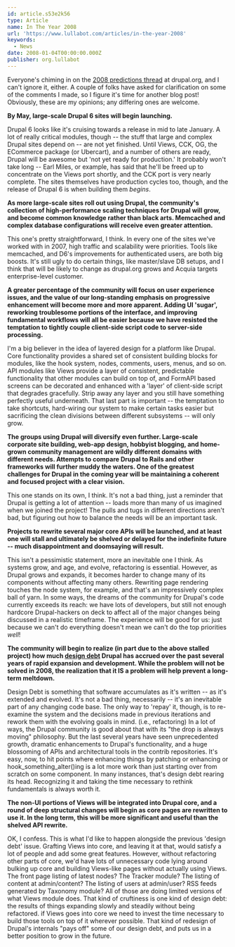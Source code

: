```yaml
---
id: article.s53e2k56
type: Article
name: In The Year 2008
url: 'https://www.lullabot.com/articles/in-the-year-2008'
keywords:
  - News
date: 2008-01-04T00:00:00.000Z
publisher: org.lullabot
---
```

Everyone's chiming in on the [2008 predictions thread](http://drupal.org/node/204454) at drupal.org, and I can't ignore it, either. A couple of folks have asked for clarification on some of the comments I made, so I figure it's time for another blog post! Obviously, these are my opinions; any differing ones are welcome.

**By May, large-scale Drupal 6 sites will begin launching.**

Drupal 6 looks like it's cruising towards a release in mid to late January. A lot of really critical modules, though -- the stuff that large and complex Drupal sites depend on -- are not yet finished. Until Views, CCK, OG, the ECommerce package (or Ubercart), and a number of others are ready, Drupal will be awesome but 'not yet ready for production.' It probably won't take long -- Earl Miles, or example, has said that he'll be freed up to concentrate on the Views port shortly, and the CCK port is very nearly complete. The sites themselves have production cycles too, though, and the release of Drupal 6 is when building them *begins*.

**As more large-scale sites roll out using Drupal, the community's collection of high-performance scaling techniques for Drupal will grow, and become common knowledge rather than black arts. Memcached and complex database configurations will receive even greater attention.**

This one's pretty straightforward, I think. In every one of the sites we've worked with in 2007, high traffic and scalability were priorities. Tools like memcached, and D6's improvements for authenticated users, are both big boosts. It's still ugly to do certain things, like master/slave DB setups, and I think that will be likely to change as drupal.org grows and Acquia targets enterprise-level customer.

**A greater percentage of the community will focus on user experience issues, and the value of our long-standing emphasis on progressive enhancement will become more and more apparent. Adding UI 'sugar', reworking troublesome portions of the interface, and improving fundamental workflows will all be easier because we have resisted the temptation to tightly couple client-side script code to server-side processing.**

I'm a big believer in the idea of layered design for a platform like Drupal. Core functionality provides a shared set of consistent building blocks for modules, like the hook system, nodes, comments, users, menus, and so on. API modules like Views provide a layer of consistent, predictable functionality that other modules can build on top of, and FormAPI based screens can be decorated and enhanced with a 'layer' of client-side script that degrades gracefully. Strip away any layer and you still have something perfectly useful underneath. That last part is important -- the temptation to take shortcuts, hard-wiring our system to make certain tasks easier but sacrificing the clean divisions between different subsystems -- will only grow.

**The groups using Drupal will diversify even further. Large-scale corporate site building, web-app design, hobbyist blogging, and home-grown community management are wildly different domains with different needs. Attempts to compare Drupal to Rails and other frameworks will further muddy the waters. One of the greatest challenges for Drupal in the coming year will be maintaining a coherent and focused project with a clear vision.**

This one stands on its own, I think. It's not a bad thing, just a reminder that Drupal is getting a lot of attention -- loads more than many of us imagined when we joined the project! The pulls and tugs in different directions aren't bad, but figuring out how to balance the needs will be an important task.

**Projects to rewrite several major core APIs will be launched, and at least one will stall and ultimately be shelved or delayed for the indefinite future -- much disappointment and doomsaying will result.**

This isn't a pessimistic statement, more an inevitable one I think. As systems grow, and age, and evolve, refactoring is essential. However, as Drupal grows and expands, it becomes harder to change many of its components without affecting many others. Rewriting page rendering touches the node system, for example, and that's an impressively complex ball of yarn. In some ways, the dreams of the community for Drupal's code currently exceeds its reach: we have lots of developers, but still not enough hardcore Drupal-hackers on deck to affect all of the major changes being discussed in a realistic timeframe. The experience will be good for us: just because we can't do everything doesn't mean we can't do the top priorities *well*!

**The community will begin to realize (in part due to the above stalled project) how much [design debt](http://c2.com/cgi/wiki?DesignDebt) Drupal has accrued over the past several years of rapid expansion and development. While the problem will not be solved in 2008, the realization that it IS a problem will help prevent a long-term meltdown.**

Design Debt is something that software accumulates as it's written -- as it's extended and evolved. It's not a bad thing, necessarily -- it's an inevitable part of any changing code base. The only way to 'repay' it, though, is to re-examine the system and the decisions made in previous iterations and rework them with the evolving goals in mind. (i.e., refactoring) In a lot of ways, the Drupal community is good about that with its "the drop is always moving" philosophy. But the last several years have seen unprecedented growth, dramatic enhancements to Drupal's functionality, and a huge blossoming of APIs and architectural tools in the contrib repositories. It's easy, now, to hit points where enhancing things by patching or enhancing or hook\_something\_alter()ing is a lot more work than just starting over from scratch on some component. In many instances, that's design debt rearing its head. Recognizing it and taking the time necessary to rethink fundamentals is always worth it.

**The non-UI portions of Views will be integrated into Drupal core, and a round of deep structural changes will begin as core pages are rewritten to use it. In the long term, this will be more significant and useful than the shelved API rewrite.**

OK, I confess. This is what I'd like to happen alongside the previous 'design debt' issue. Grafting Views into core, and leaving it at that, would satisfy a lot of people and add some great features. However, without refactoring other parts of core, we'd have lots of unnecessary code lying around bulking up core and building Views-like pages without actually using Views. The front page listing of latest nodes? The Tracker module? The listing of content at admin/content? The listing of users at admin/user? RSS feeds generated by Taxonomy module? All of those are doing limited versions of what Views module does. That kind of cruftiness is one kind of design debt: the results of things expanding slowly and steadily without being refactored. if Views goes into core we need to invest the time necessary to build those tools on top of it wherever possible. That kind of redesign of Drupal's internals "pays off" some of our design debt, and puts us in a better position to grow in the future.
